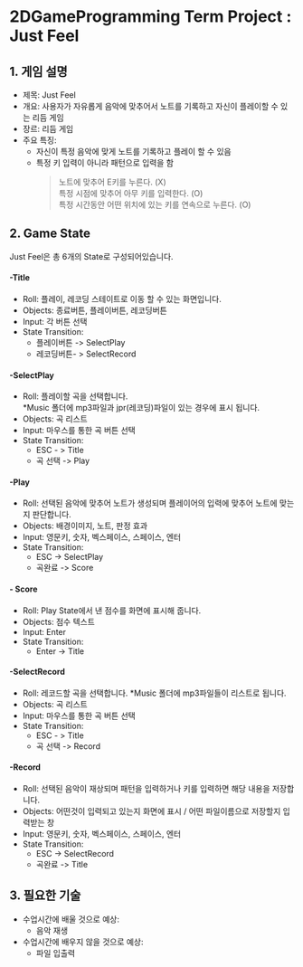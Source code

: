 2DGameProgramming Term Project : Just Feel
======

## 1. 게임 설명
- 제목: Just Feel
- 개요: 사용자가 자유롭게 음악에 맞추어서 노트를 기록하고 자신이 플레이할 수 있는 리듬 게임  
- 장르: 리듬 게임
- 주요 특징: 
  - 자신이 특정 음악에 맞게 노트를 기록하고 플레이 할 수 있음
  - 특정 키 입력이 아니라 패턴으로 입력을 함 
      > 노트에 맞추어 E키를 누른다. (X)  
      > 특정 시점에 맞추어 아무 키를 입력한다. (O)  
      > 특정 시간동안 어떤 위치에 있는 키를 연속으로 누른다. (O)  
    
## 2. Game State
Just Feel은 총 6개의 State로 구성되어있습니다.

#### -Title
 -	Roll: 플레이, 레코딩 스테이트로 이동 할 수 있는 화면입니다.
 -	Objects: 종료버튼, 플레이버튼, 레코딩버튼
 -	Input: 각 버튼 선택
 -	State Transition: 
    - 플레이버튼 -> SelectPlay
    - 레코딩버튼- > SelectRecord

#### -SelectPlay
  -	Roll: 플레이할 곡을 선택합니다.  
    *Music 폴더에 mp3파일과 jpr(레코딩)파일이 있는 경우에 표시 됩니다.
  -	Objects: 곡 리스트
  -	Input: 마우스를 통한 곡 버튼 선택
  -	State Transition:
    - ESC - > Title
    - 곡 선택 -> Play
    
#### -Play
  -	Roll: 선택된 음악에 맞추어 노트가 생성되며 플레이어의 입력에 맞추어 노트에 맞는지 판단합니다.
  -	Objects: 배경이미지, 노트, 판정 효과
  - Input: 영문키, 숫자, 벡스페이스, 스페이스, 엔터
  - State Transition:
    - ESC -> SelectPlay
    - 곡완료 -> Score

#### - Score
  - Roll: Play State에서 낸 점수를 화면에 표시해 줍니다.
  - Objects: 점수 텍스트
  - Input: Enter
  - State Transition:
    -  Enter -> Title
    
#### -SelectRecord
  - Roll: 레코드할 곡을 선택합니다.
    *Music 폴더에 mp3파일들이 리스트로 됩니다.
  - Objects: 곡 리스트
  - Input: 마우스를 통한 곡 버튼 선택
  - State Transition:
    - ESC - > Title
    - 곡 선택 -> Record
    
#### -Record
  - Roll: 선택된 음악이 재상되며 패턴을 입력하거나 키를 입력하면 해당 내용을 저장합니다.
  - Objects: 어떤것이 입력되고 있는지 화면에 표시 / 어떤 파일이름으로 저장할지 입력받는 창
  - Input: 영문키, 숫자, 벡스페이스, 스페이스, 엔터
  - State Transition:
    - ESC -> SelectRecord
    - 곡완료 -> Title

## 3. 필요한 기술
  - 수업시간에 배울 것으로 예상:
    - 음악 재생
  - 수업시간에 배우지 않을 것으로 예상:
    - 파일 입출력
